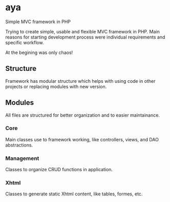 # aya

Simple MVC framework in PHP

Trying to create simple, usable and flexible MVC framework in PHP. Main reasons 
for starting development process were individual requirements and specific workflow.

At the begining was only chaos!

## Structure

Framework has modular structure which helps with using code in other projects or replacing modules with new version.

## Modules

All files are structured for better organization and to easier maintainance.

### Core

Main classes use to framework working, like controllers, views, and DAO abstractions.

### Management

Classes to organize CRUD functions in application.

### Xhtml

Classes to generate static Xhtml content, like tables, formes, etc.


